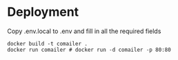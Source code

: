 # Deployment

Copy .env.local to .env and fill in all the required fields

```
docker build -t comailer .
docker run comailer # docker run -d comailer -p 80:80
```
